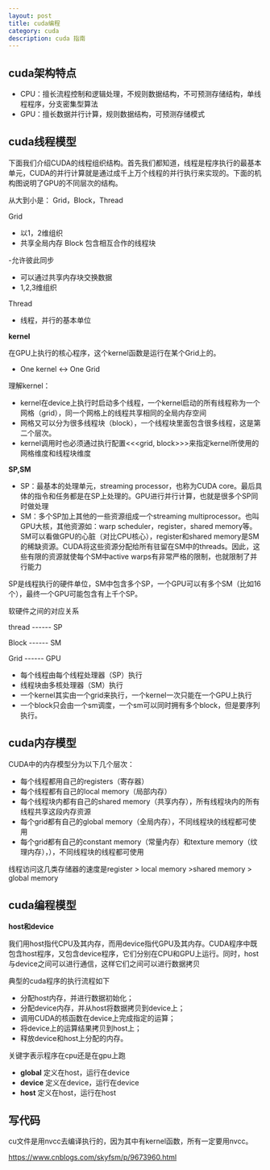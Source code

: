 ```yaml
---
layout: post
title: cuda编程
category: cuda
description: cuda 指南
---
```


## cuda架构特点

- CPU：擅长流程控制和逻辑处理，不规则数据结构，不可预测存储结构，单线程程序，分支密集型算法
- GPU：擅长数据并行计算，规则数据结构，可预测存储模式

## cuda线程模型

下面我们介绍CUDA的线程组织结构。首先我们都知道，线程是程序执行的最基本单元，CUDA的并行计算就是通过成千上万个线程的并行执行来实现的。下面的机构图说明了GPU的不同层次的结构。

从大到小是： Grid，Block，Thread

Grid
- 以1，2维组织
- 共享全局内存
Block 包含相互合作的线程块

-允许彼此同步
- 可以通过共享内存块交换数据
- 1,2,3维组织

Thread
- 线程，并行的基本单位

**kernel**

在GPU上执行的核心程序，这个kernel函数是运行在某个Grid上的。
- One kernel <-> One Grid

理解kernel：
- kernel在device上执行时启动多个线程，一个kernel启动的所有线程称为一个网格（grid），同一个网格上的线程共享相同的全局内存空间
- 网格又可以分为很多线程块（block），一个线程块里面包含很多线程，这是第二个层次。
- kernel调用时也必须通过执行配置<<<grid, block>>>来指定kernel所使用的网格维度和线程块维度

**SP,SM**
- SP：最基本的处理单元，streaming processor，也称为CUDA core。最后具体的指令和任务都是在SP上处理的。GPU进行并行计算，也就是很多个SP同时做处理
- SM：多个SP加上其他的一些资源组成一个streaming multiprocessor。也叫GPU大核，其他资源如：warp scheduler，register，shared memory等。SM可以看做GPU的心脏（对比CPU核心），register和shared memory是SM的稀缺资源。CUDA将这些资源分配给所有驻留在SM中的threads。因此，这些有限的资源就使每个SM中active warps有非常严格的限制，也就限制了并行能力

SP是线程执行的硬件单位，SM中包含多个SP，一个GPU可以有多个SM（比如16个），最终一个GPU可能包含有上千个SP。

软硬件之间的对应关系

thread ------  SP

Block  ------  SM

Grid   ------  GPU

- 每个线程由每个线程处理器（SP）执行
- 线程块由多核处理器（SM）执行
- 一个kernel其实由一个grid来执行，一个kernel一次只能在一个GPU上执行
- 一个block只会由一个sm调度，一个sm可以同时拥有多个block，但是要序列执行。

## cuda内存模型

CUDA中的内存模型分为以下几个层次：

- 每个线程都用自己的registers（寄存器）
- 每个线程都有自己的local memory（局部内存）
- 每个线程块内都有自己的shared memory（共享内存），所有线程块内的所有线程共享这段内存资源
- 每个grid都有自己的global memory（全局内存），不同线程块的线程都可使用
- 每个grid都有自己的constant memory（常量内存）和texture memory（纹理内存），），不同线程块的线程都可使用

线程访问这几类存储器的速度是register > local memory >shared memory > global memory

## cuda编程模型

**host和device**

我们用host指代CPU及其内存，而用device指代GPU及其内存。CUDA程序中既包含host程序，又包含device程序，它们分别在CPU和GPU上运行。同时，host与device之间可以进行通信，这样它们之间可以进行数据拷贝

典型的cuda程序的执行流程如下

- 分配host内存，并进行数据初始化；
- 分配device内存，并从host将数据拷贝到device上；
- 调用CUDA的核函数在device上完成指定的运算；
- 将device上的运算结果拷贝到host上；
- 释放device和host上分配的内存。

关键字表示程序在cpu还是在gpu上跑
- __global__ 定义在host，运行在device
- __device__ 定义在device，运行在device
- __host__  定义在host，运行在host

## 写代码

cu文件是用nvcc去编译执行的，因为其中有kernel函数，所有一定要用nvcc。





https://www.cnblogs.com/skyfsm/p/9673960.html